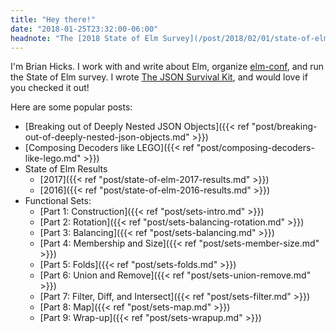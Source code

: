 ```yaml
---
title: "Hey there!"
date: "2018-01-25T23:32:00-06:00"
headnote: "The [2018 State of Elm Survey](/post/2018/02/01/state-of-elm-2018/) is now live!"
---
```


I'm Brian Hicks.
I work with and write about Elm, organize [elm-conf](https://www.elm-conf.us), and run the State of Elm survey.
I wrote [The JSON Survival Kit](/json-survival-kit), and would love if you checked it out!

Here are some popular posts:

- [Breaking out of Deeply Nested JSON Objects]({{< ref "post/breaking-out-of-deeply-nested-json-objects.md" >}})
- [Composing Decoders like LEGO]({{< ref "post/composing-decoders-like-lego.md" >}})
- State of Elm Results
  - [2017]({{< ref "post/state-of-elm-2017-results.md" >}})
  - [2016]({{< ref "post/state-of-elm-2016-results.md" >}})
- Functional Sets:
  - [Part 1: Construction]({{< ref "post/sets-intro.md" >}})
  - [Part 2: Rotation]({{< ref "post/sets-balancing-rotation.md" >}})
  - [Part 3: Balancing]({{< ref "post/sets-balancing.md" >}})
  - [Part 4: Membership and Size]({{< ref "post/sets-member-size.md" >}})
  - [Part 5: Folds]({{< ref "post/sets-folds.md" >}})
  - [Part 6: Union and Remove]({{< ref "post/sets-union-remove.md" >}})
  - [Part 7: Filter, Diff, and Intersect]({{< ref "post/sets-filter.md" >}})
  - [Part 8: Map]({{< ref "post/sets-map.md" >}})
  - [Part 9: Wrap-up]({{< ref "post/sets-wrapup.md" >}})

